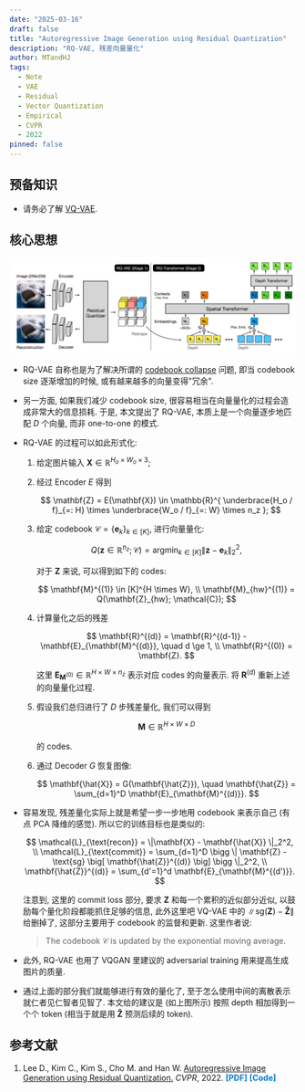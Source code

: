 ```yaml
---
date: "2025-03-16"
draft: false
title: "Autoregressive Image Generation using Residual Quantization"
description: "RQ-VAE, 残差向量量化"
author: MTandHJ
tags:
  - Note
  - VAE
  - Residual
  - Vector Quantization
  - Empirical
  - CVPR
  - 2022
pinned: false
---
```



## 预备知识

- 请务必了解 [VQ-VAE](/posts/vq-vae/).

## 核心思想

![20250316155423](https://raw.githubusercontent.com/MTandHJ/blog_source/master/images/20250316155423.png)

- RQ-VAE 自称也是为了解决所谓的 [codebook collapse](https://www.mtandhj.com/posts/fsq/#%e9%a2%84%e5%a4%87%e7%9f%a5%e8%af%86) 问题, 即当 codebook size 逐渐增加的时候, 或有越来越多的向量变得"冗余".

- 另一方面, 如果我们减少 codebook size, 很容易相当在向量量化的过程会造成非常大的信息损耗. 于是, 本文提出了 RQ-VAE, 本质上是一个向量逐步地匹配 $D$ 个向量, 而非 one-to-one 的模式.

- RQ-VAE 的过程可以如此形式化:
    1. 给定图片输入 $\mathbf{X} \in \mathbb{R}^{H_o \times W_o \times 3}$;
    2. 经过 Encoder $E$ 得到

        $$
        \mathbf{Z} = E(\mathbf{X}) \in \mathbb{R}^{
            \underbrace{H_o / f}_{=: H} \times 
            \underbrace{W_o / f}_{=: W} \times 
            n_z
        };
        $$
    
    3. 给定 codebook $\mathcal{C} = \{\mathbf{e}_k\}_{k \in [K]}$, 进行向量量化:

        $$
        Q(\mathbf{z} \in \mathbb{R}^{n_z}; \mathcal{C})
        = \text{argmin}_{k \in [K]} \|\mathbf{z} - \mathbf{e}_k \|_2^2,
        $$

        对于 $\mathbf{Z}$ 来说, 可以得到如下的 codes:

        $$
        \mathbf{M}^{(1)} \in [K]^{H \times W}, \\
        \mathbf{M}_{hw}^{(1)} = Q(\mathbf{Z}_{hw}; \mathcal{C});
        $$

    4. 计算量化之后的残差

        $$
        \mathbf{R}^{(d)} = \mathbf{R}^{(d-1)} - \mathbf{E}_{\mathbf{M}^{(d)}}, \quad d \ge 1, \\
        \mathbf{R}^{(0)} = \mathbf{Z}.
        $$

        这里 $\mathbf{E}_{\mathbf{M}^{(0)}} \in \mathbb{R}^{H \times W \times n_z}$ 表示对应 codes 的向量表示. 将 $\mathbf{R}^{(d)}$ 重新上述的向量量化过程.

    5. 假设我们总归进行了 $D$ 步残差量化, 我们可以得到

        $$
        \mathbf{M} \in \mathbb{R}^{H \times W \times D}
        $$

        的 codes. 
    
    6. 通过 Decoder $G$ 恢复图像:

        $$
        \mathbf{\hat{X}} = G(\mathbf{\hat{Z}}), \quad 
        \mathbf{\hat{Z}} = \sum_{d=1}^D \mathbf{E}_{\mathbf{M}^{(d)}}.
        $$
    
- 容易发现, 残差量化实际上就是希望一步一步地用 codebook 来表示自己 (有点 PCA 降维的感觉). 所以它的训练目标也是类似的:

    $$
    \mathcal{L}_{\text{recon}} = \|\mathbf{X} - \mathbf{\hat{X}} \|_2^2, \\
    \mathcal{L}_{\text{commit}} =
    \sum_{d=1}^D \bigg \| 
    \mathbf{Z} - \text{sg}
    \big[
        \mathbf{\hat{Z}}^{(d)}
    \big]
    \bigg \|_2^2, \\
    \mathbf{\hat{Z}}^{(d)} = \sum_{d'=1}^d \mathbf{E}_{\mathbf{M}^{(d')}}.
    $$

    注意到, 这里的 commit loss 部分, 要求 $\mathbf{Z}$ 和每一个累积的近似部分近似, 以鼓励每个量化阶段都能抓住足够的信息, 此外这里吧 VQ-VAE 中的 $\|\text{sg}(\mathbf{Z}) - \mathbf{\hat{Z}}\|$ 给删掉了, 这部分主要用于 codebook 的监督和更新. 这里作者说:

    > The codebook $\mathcal{C}$ is updated by the exponential moving average.

- 此外, RQ-VAE 也用了 VQGAN 里建议的 adversarial training 用来提高生成图片的质量.

- 通过上面的部分我们就能够进行有效的量化了, 至于怎么使用中间的离散表示就仁者见仁智者见智了. 本文给的建议是 (如上图所示) 按照 depth 相加得到一个个 token (相当于就是用 $\mathbf{\hat{Z}}$ 预测后续的 token).

## 参考文献

<ol class="reference">
  <li>
    Lee D., Kim C., Kim S., Cho M. and Han W.
    <u>Autoregressive Image Generation using Residual Quantization.</u>
    <i>CVPR</i>, 2022.
    <a href="https://arxiv.org/pdf/2203.01941" style="color: #007acc; font-weight: bold; text-decoration: none;">[PDF]</a>
    <a href="https://github.com/kakaobrain/rq-vae-transformer" style="color: #007acc; font-weight: bold; text-decoration: none;">[Code]</a>
  </li>
  <!-- 添加更多文献条目 -->
</ol>

